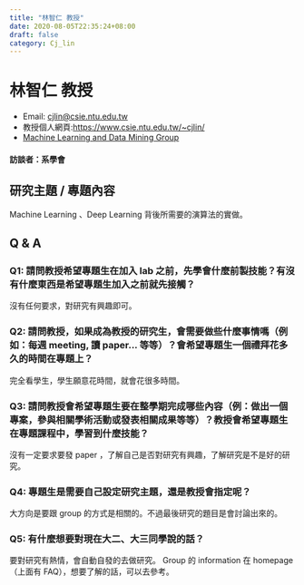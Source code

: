 ```yaml
---
title: "林智仁 教授"
date: 2020-08-05T22:35:24+08:00
draft: false
category: Cj_lin
---
```


# 林智仁 教授

- Email: cjlin@csie.ntu.edu.tw
- 教授個人網頁:https://www.csie.ntu.edu.tw/~cjlin/
- [Machine Learning and Data Mining Group ](https://www.csie.ntu.edu.tw/~cjlin/mlgroup/)

#### 訪談者：系學會

## 研究主題 / 專題內容

Machine Learning 、Deep Learning 背後所需要的演算法的實做。

## Q & A

### Q1: 請問教授希望專題生在加入 lab 之前，先學會什麼前製技能？有沒有什麼東西是希望專題生加入之前就先接觸？

沒有任何要求，對研究有興趣即可。

### Q2: 請問教授，如果成為教授的研究生，會需要做些什麼事情嗎（例如：每週 meeting, 讀 paper... 等等）？會希望專題生一個禮拜花多久的時間在專題上？

完全看學生，學生願意花時間，就會花很多時間。

### Q3: 請問教授會希望專題生要在整學期完成哪些內容（例：做出一個專案，參與相關學術活動或發表相關成果等等）？教授會希望專題生在專題課程中，學習到什麼技能？

沒有一定要求要發 paper ，了解自己是否對研究有興趣，了解研究是不是好的研究。

### Q4: 專題生是需要自己設定研究主題，還是教授會指定呢？

大方向是要跟 group 的方式是相關的。不過最後研究的題目是會討論出來的。

### Q5: 有什麼想要對現在大二、大三同學說的話？

要對研究有熱情，會自動自發的去做研究。 Group 的 information 在 homepage （上面有 FAQ），想要了解的話，可以去參考。

